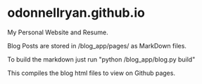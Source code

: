 odonnellryan.github.io
======================

My Personal Website and Resume.

Blog Posts are stored in /blog_app/pages/ as MarkDown files.

To build the markdown just run "python /blog_app/blog.py build"

This compiles the blog html files to view on Github pages.